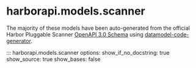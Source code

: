# harborapi.models.scanner

The majority of these models have been auto-generated from the official Harbor Pluggable Scanner [OpenAPI 3.0 Schema](https://github.com/goharbor/pluggable-scanner-spec/blob/master/api/spec/scanner-adapter-openapi-v1.1.yaml) using [datamodel-code-generator](https://koxudaxi.github.io/datamodel-code-generator/).

::: harborapi.models.scanner
    options:
        show_if_no_docstring: true
        show_source: true
        show_bases: false
